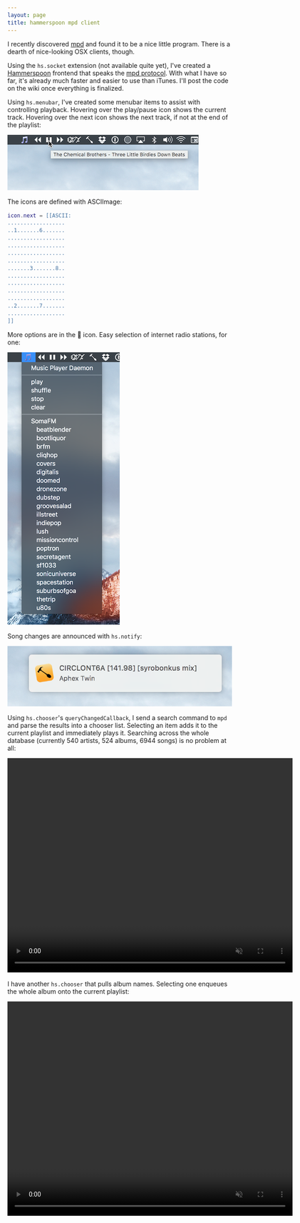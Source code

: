 ```yaml
---
layout: page
title: hammerspoon mpd client
---
```


I recently discovered [mpd](http://www.musicpd.org) and found it to be a nice little program. There is a dearth of nice-looking OSX clients, though.

Using the `hs.socket` extension (not available quite yet), I've created a [Hammerspoon](http://hammerspoon.org) frontend that speaks the [mpd protocol](http://www.musicpd.org/doc/protocol/index.html). With what I have so far, it's already much faster and easier to use than iTunes. I'll post the code on the wiki once everything is finalized.

Using `hs.menubar`, I've created some menubar items to assist with controlling playback. Hovering over the play/pause icon shows the current track. Hovering over the next icon shows the next track, if not at the end of the playlist:  

![](media/tooltip.png)

The icons are defined with ASCIImage:
```lua
icon.next = [[ASCII:
..................
..1.......6.......
..................
..................
..................
..................
.......3.......8..
..................
..................
..................
..................
..2.......7.......
..................
]]
```

More options are in the 🎵 icon. Easy selection of internet radio stations, for one:  

![](media/dropdown.png)

Song changes are announced with `hs.notify`:  

![](media/notification.png)


Using `hs.chooser`'s `queryChangedCallback`, I send a search command to `mpd` and parse the results into a chooser list. Selecting an item adds it to the current playlist and immediately plays it.
Searching across the whole database (currently 540 artists, 524 albums, 6944 songs) is no problem at all:  

<p><video width="640" height="480" autoplay loop muted>
<source src="media/search.mp4" type="video/mp4">
</video></p>

I have another `hs.chooser` that pulls album names. Selecting one enqueues the whole album onto the current playlist:  

<p><video width="640" height="480" autoplay loop muted>
<source src="media/album.mp4" type="video/mp4">
</video></p>
